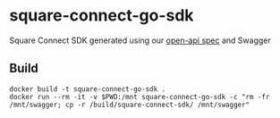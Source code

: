# square-connect-go-sdk
Square Connect SDK generated using our [open-api spec](https://docs.connect.squareup.com/v2/api/specifications/open-api-3_square) and Swagger

## Build

```
docker build -t square-connect-go-sdk .
docker run --rm -it -v $PWD:/mnt square-connect-go-sdk -c "rm -fr /mnt/swagger; cp -r /build/square-connect-sdk/ /mnt/swagger"
```
